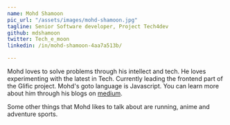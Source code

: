 ```yaml
---
name: Mohd Shamoon
pic_url: "/assets/images/mohd-shamoon.jpg"
tagline: Senior Software developer, Project Tech4dev
github: mdshamoon
twitter: Tech_e_moon
linkedin: /in/mohd-shamoon-4aa7a513b/

---
```

Mohd loves to solve problems through his intellect and tech. He loves experimenting with the latest in Tech. Currently leading the frontend part of the Glific project. Mohd's goto language is Javascript. You can learn more about him through his blogs on <a href="https://medium.com/@mohd-shamoon">medium</a>.

Some other things that Mohd likes to talk about are running, anime and adventure sports.